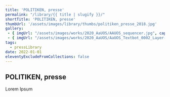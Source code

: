 ```yaml
---
title: 'POLITIKEN, presse'
permalink: "/library/{{ title | slugify }}/"
shortTitle: 'POLITIKEN, presse'
thumbUrl: '/assets/images/library/thumbs/politiken_presse_2018.jpg'
gallery:
 - { imgUrl: "/assets/images/works/2020_AaUOS/AAUOS_sequencer.jpg", caption: "" }
 - { imgUrl: "/assets/images/works/2020_AaUOS/AaUOS_Textbot_0002_Layer-20.jpg", caption: "" }
tags:
  - pressLibrary
date: 2022-01-01
eleventyExcludeFromCollections: false
---
```



<div class="Grid Grid--gutters Grid--full large-Grid--fit">
  <div class="Grid-cell">
    <div class='headerGroup'>
      <h2>POLITIKEN, presse</h2>
      <p>Lorem Ipsum</p>
    </div>
  </div>
</div>